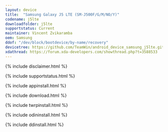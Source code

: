 ```yaml
---
layout: device
title:  "Samsung Galaxy J5 LTE (SM-J500F/G/M/NO/Y)"
codename: j5lte
downloadfolder: j5lte
supportstatus: Current
maintainer: Vincent Zvikaramba
oem: Samsung
ddof: "/dev/block/bootdevice/by-name/recovery"
devicetree: https://github.com/TeamWin/android_device_samsung_j5lte.git
xdathread: https://forum.xda-developers.com/showthread.php?t=3588533
---
```


{% include disclaimer.html %}

{% include supportstatus.html %}

{% include appinstall.html %}

{% include download.html %}

{% include twrpinstall.html %}

{% include odininstall.html %}

{% include ddinstall.html %}
